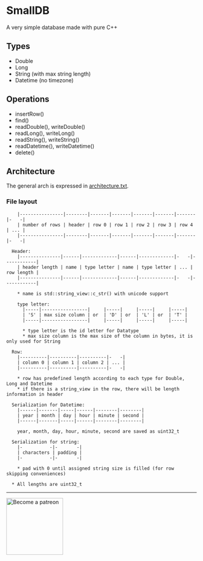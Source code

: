 # SmallDB
A very simple database made with pure C++

## Types

* Double
* Long
* String (with max string length)
* Datetime (no timezone)

## Operations

* insertRow()
* find()
* readDouble(), writeDouble()
* readLong(), writeLong()
* readString(), writeString()
* readDatetime(), writeDatetime()
* delete()

## Architecture

The general arch is expressed in [architecture.txt](https://github.com/EmmanuelMess/SmallDB/blob/0436bdd5642b5b6e8bb3bbe5a8a2452b1bdb5cec/architecture.txt).

### File layout
        |----------------|--------|-------|-------|-------|-------|-------|-   -|
        | number of rows | header | row 0 | row 1 | row 2 | row 3 | row 4 | ... |
        |----------------|--------|-------|-------|-------|-------|-------|-   -|
    
      Header:
        |---------------|------|-------------|------|-------------|-   -|------------|
        | header length | name | type letter | name | type letter | ... | row length |
        |---------------|------|-------------|------|-------------|-   -|------------|
    
        * name is std::string_view::c_str() with unicode support
    
        type letter:
          |-----|-----------------|     |-----|     |-----|     |-----|
          | 'S' | max size column | or  | 'D' | or  | 'L' | or  | 'T' |
          |-----|-----------------|     |-----|     |-----|     |-----|
    
          * type letter is the id letter for Datatype
          * max size column is the max size of the column in bytes, it is only used for String
    
      Row:
        |----------|----------|----------|-   -|
        | column 0 | column 1 | column 2 | ... |
        |----------|----------|----------|-   -|
    
        * row has predefined length according to each type for Double, Long and Datetime
        * if there is a string_view in the row, there will be length information in header
    
      Serialization for Datetime:
        |------|-------|-----|------|--------|--------|
        | year | month | day | hour | minute | second |
        |------|-------|-----|------|--------|--------|
     
        year, month, day, hour, minute, second are saved as uint32_t
    
      Serialization for string:
        |-          -|-       -|
        | characters | padding |
        |-          -|-       -|
    
        * pad with 0 until assigned string size is filled (for row skipping conveniences)
     
      * All lengths are uint32_t

----
<a class="imgpatreon" href="https://www.patreon.com/emmanuelmess" target="_blank">
<img alt="Become a patreon" src="https://user-images.githubusercontent.com/10991116/56376378-07065400-61de-11e9-9583-8ff2148aa41c.png" width=150px></a>
